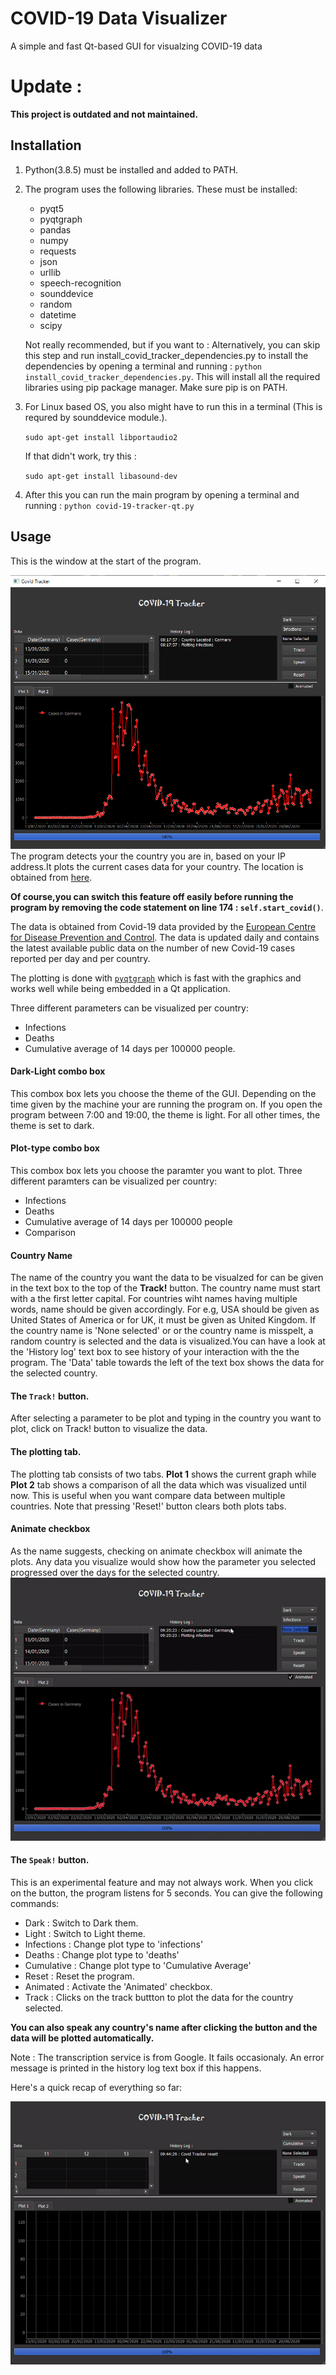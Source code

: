 # COVID-19 Data Visualizer
A simple and fast Qt-based GUI for visualzing COVID-19 data

# Update :
**This project is outdated and not maintained.**

## Installation
1. Python(3.8.5)  must be installed and added to PATH. 
2. The program uses the following libraries. These must be installed:
    * pyqt5
    * pyqtgraph
    * pandas
    * numpy
    * requests
    * json
    * urllib
    * speech-recognition
    * sounddevice
    * random
    * datetime
    * scipy
   
   Not really recommended, but if you want to : Alternatively, you can skip this step and run install_covid_tracker_dependencies.py to install the dependencies by opening a terminal and running : `python install_covid_tracker_dependencies.py`. This will install all the required libraries using pip package manager. Make sure pip is on PATH.
  
3. For Linux based OS, you also might have to run this in a terminal (This is requred by sounddevice module.).

   `sudo apt-get install libportaudio2`
   
    If that didn't work, try this :
	
   `sudo apt-get install libasound-dev`


4. After this you can run the main program by opening a terminal and running : `python covid-19-tracker-qt.py`
    
## Usage
This is the window at the start of the program.

![Start Window Image](https://github.com/davistdaniel/covid-19-tracker/blob/master/screenshots/Annotation%202020-09-08%20203434.png)
The program detects your the country you are in, based on your IP address.It plots the current cases data for your country. The location is obtained from [here](https://geolocation-db.com/json).

**Of course,you can switch this feature off easily before running the program by removing the code statement on line 174 : `self.start_covid()`**. 

The data is obtained from Covid-19 data provided by the [European Centre for Disease Prevention and Control](https://opendata.ecdc.europa.eu/covid19/casedistribution/csv). The data is updated daily and contains the latest available public data on the number of new Covid-19 cases reported per day and per country.

The plotting is done with [`pyqtgraph`](http://www.pyqtgraph.org/) which is fast with the graphics and works well while being embedded in a Qt application.

Three different parameters can be visualized per country:
* Infections
* Deaths
* Cumulative average of 14 days per 100000 people.

#### Dark-Light combo box
This combox box lets you choose the theme of the GUI. Depending on the time given by the machine your are running the program on. If you open the program between 7:00 and 19:00, the theme is light. For all other times, the theme is set to dark.

#### Plot-type combo box
This combox box lets you choose the paramter you want to plot.
Three different paramters can be visualized per country:
* Infections
* Deaths
* Cumulative average of 14 days per 100000 people
* Comparison

#### Country Name
The name of the country you want the data to be visualzed for can be given in the text box to the top of the **Track!** button. The country name must start with a the first letter capital. For countries wiht names having multiple words, name should be given accordingly. For e.g, USA should be given as United States of America or for UK, it must be given as United Kingdom. If the country name is 'None selected' or or the country name is misspelt, a random country is selected and the data is visualized.You can have a look at the 'History log' text box to see history of your interaction with the the program. The 'Data' table towards the left of the text box shows the data for the selected country.

#### The `Track!` button.
After selecting a parameter to be plot and typing in the country you want to plot, click on Track! button to visualize the data.  

#### The plotting tab.
The plotting tab consists of two tabs. **Plot 1** shows the current graph while **Plot 2** tab shows a comparison of all the data which was visualized until now. This is useful when you want compare data between multiple countries. Note that pressing 'Reset!' button clears both plots tabs.

#### Animate checkbox
As the name suggests, checking on animate checkbox will animate the plots. Any data you visualize would show how the parameter you selected progressed over the days for the selected country.
![Animated plot](https://github.com/davistdaniel/covid-19-tracker/blob/master/screenshots/animated_plot.gif)

#### The `Speak!` button.
This is an experimental feature and may not always work. When you click on the button, the program listens for 5 seconds. You can give the following commands:
* Dark : Switch to Dark them.
* Light : Switch to Light theme.
* Infections : Change plot type to 'infections'
* Deaths : Change plot type to 'deaths'
* Cumulative : Change plot type to 'Cumulative Average'
* Reset : Reset the program.
* Animated : Activate the 'Animated' checkbox.
* Track :  Clicks on the track buttton to plot the data for the country selected.

**You can also speak any country's name after clicking the button and the data will be plotted automatically.**

Note : The transcription service is from Google. It fails occasionaly. An error message is printed in the history log text box if this happens. 


Here's a quick recap of everything so far:

![All functions shown](https://github.com/davistdaniel/covid-19-tracker/blob/master/screenshots/full_gif.gif)
